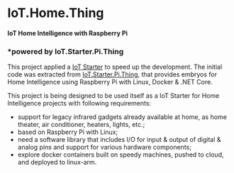 # IoT.Home.Thing

#### IoT Home Intelligence with Raspberry Pi

### *powered by IoT.Starter.Pi.Thing

This project applied a [IoT Starter](https://github.com/josemotta/IoT.Starter) to speed up the  development. The initial code was extracted from [IoT.Starter.Pi.Thing](https://github.com/josemotta/IoT.Starter.Pi.Thing), that provides embryos for Home Intelligence using Raspberry Pi with Linux, Docker & .NET Core.

This project is being designed to be used itself  as a IoT Starter for Home Intelligence projects with following requirements:

- support for legacy infrared gadgets already available at home, as home theater, air conditioner, heaters, lights, etc.;
- based on Raspberry Pi with Linux;
- need a software library that includes I/O for input & output of digital & analog pins and support for various hardware components;
- explore docker containers built on speedy machines, pushed to cloud, and  deployed to linux-arm.


